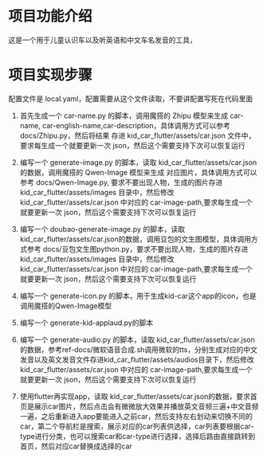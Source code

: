 # 项目功能介绍

这是一个用于儿童认识车以及听英语和中文车名发音的工具，

# 项目实现步骤

配置文件是 local.yaml，配置需要从这个文件读取，不要讲配置写死在代码里面

1. 首先生成一个 car-name.py 的脚本，调用魔搭的 Zhipu 模型来生成 car-name, car-english-name,car-description，具体调用方式可以参考 docs/Zhipu.py，然后将结果
   存进 kid_car_flutter/assets/car.json 文件中，要求每生成一个就要更新一次 json，然后这个需要支持下次可以恢复运行

2. 编写一个 generate-image.py 的脚本，读取 kid_car_flutter/assets/car.json 的数据，调用魔搭的 Qwen-Image 模型来生成
   对应图片，具体调用方式可以参考 docs/Qwen-Image.py, 要求不要出现人物，生成的图片存进 kid_car_flutter/assets/images 目录中，然后修改 kid_car_flutter/assets/car.json 中对应的 car-image-path,要求每生成一个就要更新一次 json，然后这个需要支持下次可以恢复运行

3. 编写一个 doubao-generate-image.py 的脚本，读取 kid_car_flutter/assets/car.json的数据，调用豆包的文生图模型，具体调用方式参考 docs/豆包文生图python.py，要求不要出现人物，生成的图片存进 kid_car_flutter/assets/images 目录中，然后修改 kid_car_flutter/assets/car.json 中对应的 car-image-path,要求每生成一个就要更新一次 json，然后这个需要支持下次可以恢复运行


3. 编写一个 generate-icon.py 的脚本，用于生成kid-car这个app的icon，也是调用魔搭的Qwen-Image模型

4. 编写一个 generate-kid-applaud.py的脚本

3. 编写一个 generate-audio.py 的脚本，读取 kid_car_flutter/assets/car.json 的数据，参考ref-docs/微软语音合成.sh调用微软的tts，分别生成对应的中文发音以及英文发音文件存进kid_car_flutter/assets/audios目录下，然后修改 kid_car_flutter/assets/car.json 中对应的 car-image-path,要求每生成一个就要更新一次 json，然后这个需要支持下次可以恢复运行

4. 使用flutter再实现app，读取 kid_car_flutter/assets/car.json的数据，要求首页是展示car图片，然后点击会有微微放大效果并播放英文音频三遍+中文音频一遍，之后重新进入app要能进入之前car，然后支持左右划动来切换不同的car，第二个导航栏是搜索，展示对应的car列表供选择，car列表要根据car-type进行分类，也可以搜索car和car-type进行选择，选择后路由直接跳转到首页，然后对应car替换成选择的car



